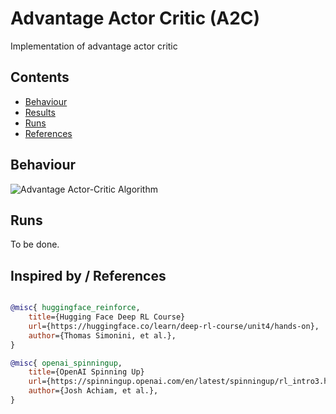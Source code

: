 # Advantage Actor Critic (A2C) 

Implementation of advantage actor critic

## Contents

- [Behaviour](#behaviour)
- [Results](#results)
- [Runs](#runs)
- [References](#inspired-by--references)

## Behaviour

![Advantage Actor-Critic Algorithm](docs/algorithm.png)


## Runs

To be done.

## Inspired by / References
```bibtex

@misc{ huggingface_reinforce,
    title={Hugging Face Deep RL Course}
    url={https://huggingface.co/learn/deep-rl-course/unit4/hands-on},
    author={Thomas Simonini, et al.},
}

@misc{ openai_spinningup,
    title={OpenAI Spinning Up}
    url={https://spinningup.openai.com/en/latest/spinningup/rl_intro3.html},
    author={Josh Achiam, et al.},
}
```

